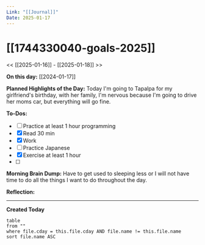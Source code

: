 ```yaml
---
Link: "[[Journal]]"
Date: 2025-01-17
---
```

# [[1744330040-goals-2025]]

<< [[2025-01-16]] - [[2025-01-18]] >>

**On this day:** [[2024-01-17]]

**Planned Highlights of the Day:**
Today I'm going to Tapalpa for my girlfriend's birthday, with her family, I'm nervous because I'm going to drive her moms car, but everything will go fine.

**To-Dos:**
- [ ] Practice at least 1 hour programming
- [x] Read 30 min
- [x] Work
- [ ] Practice Japanese
- [x] Exercise at least 1 hour
- [ ] 

**Morning Brain Dump:**
Have to get used to sleeping less or I will not have time to do all the things I want to do throughout the day.

**Reflection:**


---
**Created Today**
```dataview
table
from ""
where file.cday = this.file.cday AND file.name != this.file.name
sort file.name ASC
```
